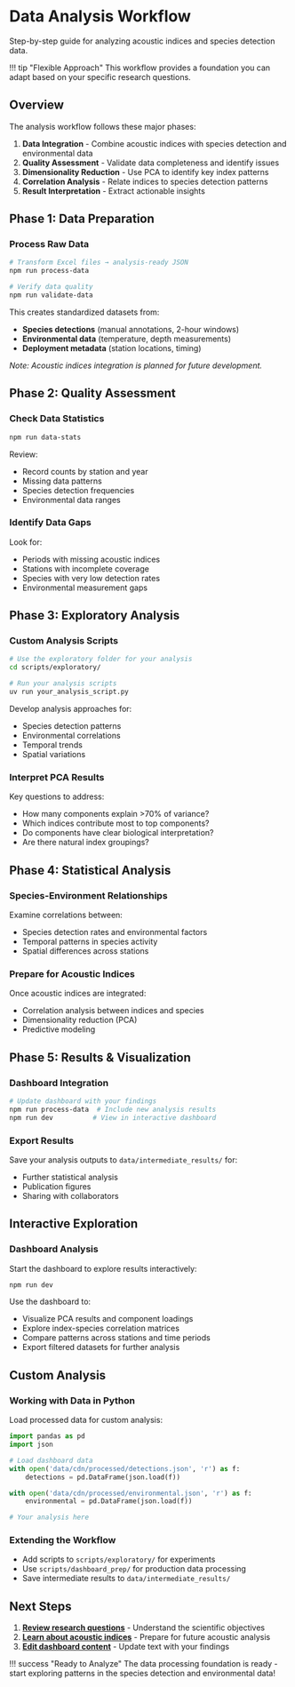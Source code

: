 # Data Analysis Workflow

Step-by-step guide for analyzing acoustic indices and species detection data.

!!! tip "Flexible Approach"
    This workflow provides a foundation you can adapt based on your specific research questions.

## Overview

The analysis workflow follows these major phases:

1. **Data Integration** - Combine acoustic indices with species detection and environmental data
2. **Quality Assessment** - Validate data completeness and identify issues
3. **Dimensionality Reduction** - Use PCA to identify key index patterns  
4. **Correlation Analysis** - Relate indices to species detection patterns
5. **Result Interpretation** - Extract actionable insights

## Phase 1: Data Preparation

### Process Raw Data

```bash
# Transform Excel files → analysis-ready JSON
npm run process-data

# Verify data quality
npm run validate-data
```

This creates standardized datasets from:
- **Species detections** (manual annotations, 2-hour windows)
- **Environmental data** (temperature, depth measurements)
- **Deployment metadata** (station locations, timing)

*Note: Acoustic indices integration is planned for future development.*

## Phase 2: Quality Assessment

### Check Data Statistics

```bash
npm run data-stats
```

Review:
- Record counts by station and year
- Missing data patterns
- Species detection frequencies
- Environmental data ranges

### Identify Data Gaps

Look for:
- Periods with missing acoustic indices
- Stations with incomplete coverage
- Species with very low detection rates
- Environmental measurement gaps

## Phase 3: Exploratory Analysis

### Custom Analysis Scripts

```bash
# Use the exploratory folder for your analysis
cd scripts/exploratory/

# Run your analysis scripts
uv run your_analysis_script.py
```

Develop analysis approaches for:
- Species detection patterns
- Environmental correlations
- Temporal trends
- Spatial variations

### Interpret PCA Results

Key questions to address:
- How many components explain >70% of variance?
- Which indices contribute most to top components?
- Do components have clear biological interpretation?
- Are there natural index groupings?

## Phase 4: Statistical Analysis

### Species-Environment Relationships

Examine correlations between:
- Species detection rates and environmental factors
- Temporal patterns in species activity
- Spatial differences across stations

### Prepare for Acoustic Indices

Once acoustic indices are integrated:
- Correlation analysis between indices and species
- Dimensionality reduction (PCA)
- Predictive modeling

## Phase 5: Results & Visualization

### Dashboard Integration

```bash
# Update dashboard with your findings
npm run process-data  # Include new analysis results
npm run dev          # View in interactive dashboard
```

### Export Results

Save your analysis outputs to `data/intermediate_results/` for:
- Further statistical analysis
- Publication figures
- Sharing with collaborators

## Interactive Exploration

### Dashboard Analysis

Start the dashboard to explore results interactively:

```bash
npm run dev
```

Use the dashboard to:
- Visualize PCA results and component loadings
- Explore index-species correlation matrices
- Compare patterns across stations and time periods
- Export filtered datasets for further analysis

## Custom Analysis

### Working with Data in Python

Load processed data for custom analysis:

```python
import pandas as pd
import json

# Load dashboard data
with open('data/cdn/processed/detections.json', 'r') as f:
    detections = pd.DataFrame(json.load(f))

with open('data/cdn/processed/environmental.json', 'r') as f:
    environmental = pd.DataFrame(json.load(f))

# Your analysis here
```

### Extending the Workflow

- Add scripts to `scripts/exploratory/` for experiments
- Use `scripts/dashboard_prep/` for production data processing
- Save intermediate results to `data/intermediate_results/`

## Next Steps

1. **[Review research questions](research-questions.md)** - Understand the scientific objectives
2. **[Learn about acoustic indices](acoustic-indices.md)** - Prepare for future acoustic analysis
3. **[Edit dashboard content](content-editing.md)** - Update text with your findings

!!! success "Ready to Analyze"
    The data processing foundation is ready - start exploring patterns in the species detection and environmental data!